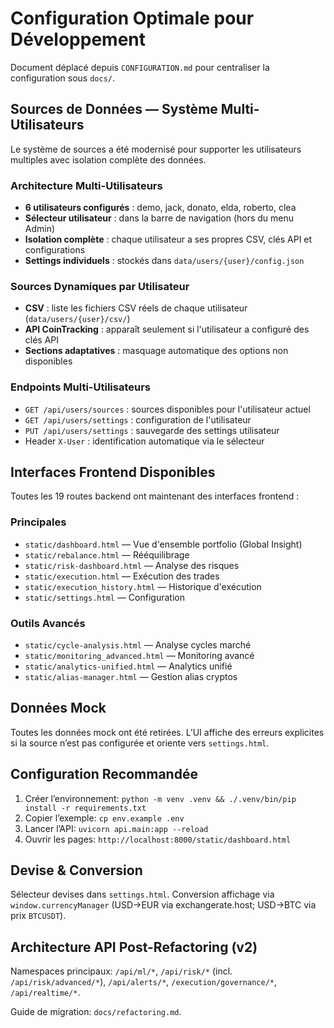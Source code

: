 # Configuration Optimale pour Développement

Document déplacé depuis `CONFIGURATION.md` pour centraliser la configuration sous `docs/`.

## Sources de Données — Système Multi-Utilisateurs

Le système de sources a été modernisé pour supporter les utilisateurs multiples avec isolation complète des données.

### Architecture Multi-Utilisateurs
- **6 utilisateurs configurés** : demo, jack, donato, elda, roberto, clea
- **Sélecteur utilisateur** : dans la barre de navigation (hors du menu Admin)
- **Isolation complète** : chaque utilisateur a ses propres CSV, clés API et configurations
- **Settings individuels** : stockés dans `data/users/{user}/config.json`

### Sources Dynamiques par Utilisateur
- **CSV** : liste les fichiers CSV réels de chaque utilisateur (`data/users/{user}/csv/`)
- **API CoinTracking** : apparaît seulement si l'utilisateur a configuré des clés API
- **Sections adaptatives** : masquage automatique des options non disponibles

### Endpoints Multi-Utilisateurs
- `GET /api/users/sources` : sources disponibles pour l'utilisateur actuel
- `GET /api/users/settings` : configuration de l'utilisateur
- `PUT /api/users/settings` : sauvegarde des settings utilisateur
- Header `X-User` : identification automatique via le sélecteur

## Interfaces Frontend Disponibles

Toutes les 19 routes backend ont maintenant des interfaces frontend :

### Principales
- `static/dashboard.html` — Vue d'ensemble portfolio (Global Insight)
- `static/rebalance.html` — Rééquilibrage
- `static/risk-dashboard.html` — Analyse des risques
- `static/execution.html` — Exécution des trades
- `static/execution_history.html` — Historique d'exécution
- `static/settings.html` — Configuration

### Outils Avancés
- `static/cycle-analysis.html` — Analyse cycles marché
- `static/monitoring_advanced.html` — Monitoring avancé
- `static/analytics-unified.html` — Analytics unifié
- `static/alias-manager.html` — Gestion alias cryptos

## Données Mock

Toutes les données mock ont été retirées. L’UI affiche des erreurs explicites si la source n’est pas configurée et oriente vers `settings.html`.

## Configuration Recommandée

1. Créer l’environnement: `python -m venv .venv && ./.venv/bin/pip install -r requirements.txt`
2. Copier l’exemple: `cp env.example .env`
3. Lancer l’API: `uvicorn api.main:app --reload`
4. Ouvrir les pages: `http://localhost:8000/static/dashboard.html`

## Devise & Conversion

Sélecteur devises dans `settings.html`. Conversion affichage via `window.currencyManager` (USD→EUR via exchangerate.host; USD→BTC via prix `BTCUSDT`).

## Architecture API Post-Refactoring (v2)

Namespaces principaux: `/api/ml/*`, `/api/risk/*` (incl. `/api/risk/advanced/*`), `/api/alerts/*`, `/execution/governance/*`, `/api/realtime/*`.

Guide de migration: `docs/refactoring.md`.

